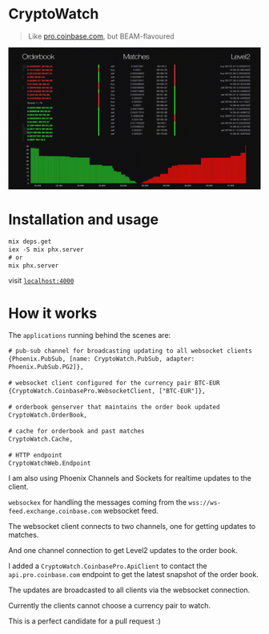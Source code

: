 # CryptoWatch

> Like [pro.coinbase.com](https://pro.coinbase.com), but BEAM-flavoured

![crypto watch preview](.github/assets/crypto_watch_preview.gif)

# Installation and usage
```
mix deps.get
iex -S mix phx.server
# or
mix phx.server
```

visit [`localhost:4000`](http://localhost:4000)

<!-- ![crypto watch preview](.github/assets/crypto_watch_preview.png) -->

# How it works

The `applications` running behind the scenes are:

```
# pub-sub channel for broadcasting updating to all websocket clients
{Phoenix.PubSub, [name: CryptoWatch.PubSub, adapter: Phoenix.PubSub.PG2]},

# websocket client configured for the currency pair BTC-EUR
{CryptoWatch.CoinbasePro.WebsocketClient, ["BTC-EUR"]},

# orderbook genserver that maintains the order book updated
CryptoWatch.OrderBook,

# cache for orderbook and past matches
CryptoWatch.Cache,

# HTTP endpoint
CryptoWatchWeb.Endpoint
```

I am also using Phoenix Channels and Sockets for realtime updates to the client.

`websockex` for handling the messages coming from the `wss://ws-feed.exchange.coinbase.com` websocket feed.

The websocket client connects to two channels, one for getting updates to matches.

And one channel connection to get Level2 updates to the order book.

I added a `CryptoWatch.CoinbasePro.ApiClient` to contact the `api.pro.coinbase.com` endpoint to get the latest snapshot of the order book.

The updates are broadcasted to all clients via the websocket connection.

Currently the clients cannot choose a currency pair to watch.

This is a perfect candidate for a pull request :)
